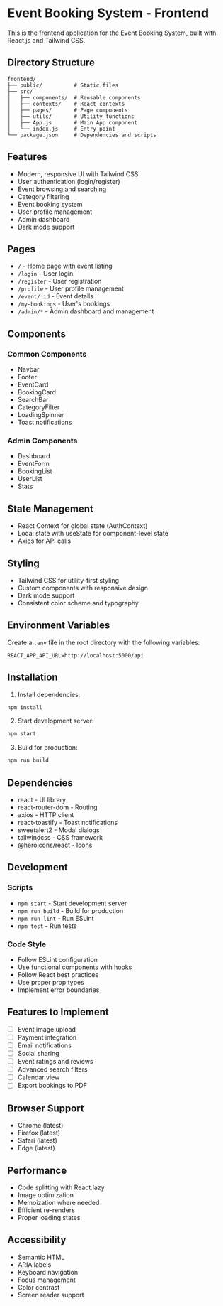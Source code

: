 # Event Booking System - Frontend

This is the frontend application for the Event Booking System, built with React.js and Tailwind CSS.

## Directory Structure

```
frontend/
├── public/          # Static files
├── src/
│   ├── components/  # Reusable components
│   ├── contexts/    # React contexts
│   ├── pages/       # Page components
│   ├── utils/       # Utility functions
│   ├── App.js       # Main App component
│   └── index.js     # Entry point
└── package.json     # Dependencies and scripts
```

## Features

- Modern, responsive UI with Tailwind CSS
- User authentication (login/register)
- Event browsing and searching
- Category filtering
- Event booking system
- User profile management
- Admin dashboard
- Dark mode support

## Pages

- `/` - Home page with event listing
- `/login` - User login
- `/register` - User registration
- `/profile` - User profile management
- `/event/:id` - Event details
- `/my-bookings` - User's bookings
- `/admin/*` - Admin dashboard and management

## Components

### Common Components
- Navbar
- Footer
- EventCard
- BookingCard
- SearchBar
- CategoryFilter
- LoadingSpinner
- Toast notifications

### Admin Components
- Dashboard
- EventForm
- BookingList
- UserList
- Stats

## State Management

- React Context for global state (AuthContext)
- Local state with useState for component-level state
- Axios for API calls

## Styling

- Tailwind CSS for utility-first styling
- Custom components with responsive design
- Dark mode support
- Consistent color scheme and typography

## Environment Variables

Create a `.env` file in the root directory with the following variables:

```env
REACT_APP_API_URL=http://localhost:5000/api
```

## Installation

1. Install dependencies:
```bash
npm install
```

2. Start development server:
```bash
npm start
```

3. Build for production:
```bash
npm run build
```

## Dependencies

- react - UI library
- react-router-dom - Routing
- axios - HTTP client
- react-toastify - Toast notifications
- sweetalert2 - Modal dialogs
- tailwindcss - CSS framework
- @heroicons/react - Icons

## Development

### Scripts
- `npm start` - Start development server
- `npm run build` - Build for production
- `npm run lint` - Run ESLint
- `npm test` - Run tests

### Code Style
- Follow ESLint configuration
- Use functional components with hooks
- Follow React best practices
- Use proper prop types
- Implement error boundaries

## Features to Implement

- [ ] Event image upload
- [ ] Payment integration
- [ ] Email notifications
- [ ] Social sharing
- [ ] Event ratings and reviews
- [ ] Advanced search filters
- [ ] Calendar view
- [ ] Export bookings to PDF

## Browser Support

- Chrome (latest)
- Firefox (latest)
- Safari (latest)
- Edge (latest)

## Performance

- Code splitting with React.lazy
- Image optimization
- Memoization where needed
- Efficient re-renders
- Proper loading states

## Accessibility

- Semantic HTML
- ARIA labels
- Keyboard navigation
- Focus management
- Color contrast
- Screen reader support 
